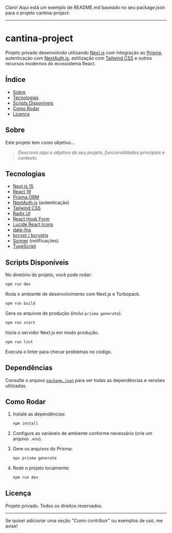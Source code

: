 Claro! Aqui está um exemplo de README.md baseado no seu package.json para o projeto cantina-project:

---

# cantina-project

Projeto privado desenvolvido utilizando [Next.js](https://nextjs.org/) com integração ao [Prisma](https://www.prisma.io/), autenticação com [NextAuth.js](https://next-auth.js.org/), estilização com [Tailwind CSS](https://tailwindcss.com/) e outros recursos modernos do ecossistema React.

## Índice

- [Sobre](#sobre)
- [Tecnologias](#tecnologias)
- [Scripts Disponíveis](#scripts-disponíveis)
- [Como Rodar](#como-rodar)
- [Licença](#licença)

## Sobre

Este projeto tem como objetivo...

> _Descreva aqui o objetivo do seu projeto, funcionalidades principais e contexto._

## Tecnologias

- [Next.js 15](https://nextjs.org/)
- [React 19](https://react.dev/)
- [Prisma ORM](https://www.prisma.io/)
- [NextAuth.js](https://next-auth.js.org/) (autenticação)
- [Tailwind CSS](https://tailwindcss.com/)
- [Radix UI](https://www.radix-ui.com/)
- [React Hook Form](https://react-hook-form.com/)
- [Lucide React Icons](https://lucide.dev/)
- [date-fns](https://date-fns.org/)
- [bcrypt / bcryptjs](https://www.npmjs.com/package/bcrypt)
- [Sonner](https://sonner.emilkowal.ski/) (notificações)
- [TypeScript](https://www.typescriptlang.org/)

## Scripts Disponíveis

No diretório do projeto, você pode rodar:

```bash
npm run dev
```
Roda o ambiente de desenvolvimento com Next.js e Turbopack.

```bash
npm run build
```
Gera os arquivos de produção (inclui `prisma generate`).

```bash
npm run start
```
Inicia o servidor Next.js em modo produção.

```bash
npm run lint
```
Executa o linter para checar problemas no código.

## Dependências

Consulte o arquivo [`package.json`](./package.json) para ver todas as dependências e versões utilizadas.

## Como Rodar

1. Instale as dependências:
    ```bash
    npm install
    ```

2. Configure as variáveis de ambiente conforme necessário (crie um arquivo `.env`).

3. Gere os arquivos do Prisma:
    ```bash
    npx prisma generate
    ```

4. Rode o projeto localmente:
    ```bash
    npm run dev
    ```

## Licença

Projeto privado. Todos os direitos reservados.

---

Se quiser adicionar uma seção "Como contribuir" ou exemplos de uso, me avise!
